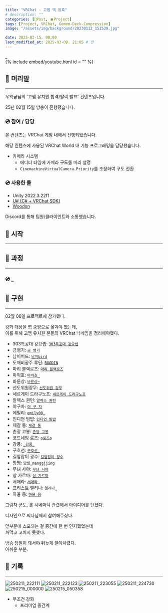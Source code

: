 ```yaml
---
title: "VRChat - 고멤 덱 압축"
# description: ""
categories: [📀Post, 🫐Project]
tags: [Project, VRChat, Gomem-Deck-Compression]
image: "/assets/img/background/20230112_151539.jpg"

date: 2025-02-15. 00:00
last_modified_at: 2025-03-09. 21:05 # 전
---
```


_  
{% include embed/youtube.html id = "" %}

## 📀 머리말

---

우왁굳님의 '고멤 유치원 합격/탈락 발표' 컨텐츠입니다.  

25년 02월 15일 방송이 진행됐습니다.  

### 💿 참여 / 담당

본 컨텐츠는 VRChat 게임 내에서 진행되었습니다.  

해당 컨텐츠에 사용된 VRChat World 내 기능 프로그래밍을 담당했습니다.  

- 카메라 시스템
  - 에디터 타임에 카메라 구도를 미리 설정
  - `CinemachineVirtualCamera.Priority`를 조정하여 구도 전환

### 💿 사용한 툴

- Unity 2022.3.22f1
- [U# (C# + VRChat SDK)](https://udonsharp.docs.vrchat.com/)
- [Woodon](https://github.com/wrchat/Woodon)

Discord를 통해 팀원/클라이언트와 소통했습니다.  

## 📀 시작

---

## 📀 과정

---

### 💿 _

## 📀 구현

---

02월 06일 프로젝트에 참가했다.  

강화 대상을 맵 중앙으로 옮겨야 했는데,  
이를 위해 고멤 유치원 분들의 VRChat 닉네임을 정리해야했다.  

- 303특공대 강요셉: [`303특공대 강요셉`](https://vrchat.com/home/user/usr_0e7841b3-1b71-4342-8a3e-769cffab63d8)
- 금뱅기: [`금 뱅기`](https://vrchat.com/home/user/usr_50863740-8225-499d-9733-bd345d5b1566)
- 남미버드: [`남미bird`](https://vrchat.com/home/user/usr_a5f3dc59-0d41-464c-8205-3f5ed4934152)
- 도깨비공주 루딘: [`ROODIN`](https://vrchat.com/home/user/usr_6dbbaf57-1760-48fa-95bd-f458eb928fec)
- 마리 블랙로즈: [`마리 블랙로즈`](https://vrchat.com/home/user/usr_311110ef-98c7-4363-b91b-c5bbaf9c61fb)
- 마익호: [`마익호_`](https://vrchat.com/home/user/usr_65841063-4556-4d08-b55e-afbb28892f5f)
- 바룬상: [`바룬상~`](https://vrchat.com/home/user/usr_21950d9e-fec3-4916-9fd4-f3a5c0daa098)
- 선도위원강무: [`선도위원 강무`](https://vrchat.com/home/user/usr_2678cebb-71de-461d-8e62-627fe72212ad)
- 세르게이 드라구노프: [`세르게이 드라구노프`](https://vrchat.com/home/user/usr_8f08f05b-7762-41ec-afbe-f4274c832b1a)
- 알렉스 퀀턴: [`알렉스 퀀턴`](https://vrchat.com/home/user/usr_75932048-7ae7-4e7d-90ca-b1b5a9cce3be)
- 야구자: [`야 구 자`](https://vrchat.com/home/user/usr_3c30cfe5-b1ad-4b52-b8ad-16cf136d917d)
- 에밀리: [`emily00_`](https://vrchat.com/home/user/usr_e6c432b4-3358-4518-8a3c-406911833cd7)
- 인디언 빔밥: [`인디언 빔밥`](https://vrchat.com/home/user/usr_3e7731f0-e8b4-4d25-8b59-6a318dd00524)
- 제갈 통: [`제갈 통`](https://vrchat.com/home/user/usr_c45bba6b-31de-4d6c-bb4d-05db2cc3ee9f)
- 촌장 고봉: [`촌장 고봉`](https://vrchat.com/home/user/usr_6674cb0d-bc87-4015-a198-71acda756a8e)
- 코드네임 로즈: [`o로즈o`](https://vrchat.com/home/user/usr_04b8479e-797f-45bc-b17a-94be7c5db813)
- 강풍: [`_강풍_`](https://vrchat.com/home/user/usr_8432eae7-5423-4473-b0d5-3e770d3f614c)
- 구호선: [`구호선_`](https://vrchat.com/home/user/usr_6e678b37-fa23-4b67-8292-e70cdb8edb93)
- 길앞잡이 광수: [`길앞잡이 광수`](https://vrchat.com/home/user/usr_2eeb2071-1fd1-4820-a1d2-f6d6361f651d)
- 망찡: [`망찡_manggjjing`](https://vrchat.com/home/user/usr_b9f63647-2f4f-47f8-87e1-58c9532c7b78)
- 무녀 사야: [`무녀 사야`](https://vrchat.com/home/user/usr_9bd51d75-6576-4341-972d-30470683952b)
- 상 가르마: [`상 가르마`](https://vrchat.com/home/user/usr_c795c5b0-f38b-45ad-a98c-fe6726cb8311)
- 서애라: [`서애라_`](https://vrchat.com/home/user/usr_11da3ec1-1848-4c2d-a839-c37dfa219397)
- 프리스트 엘리나: [`엘리나_`](https://vrchat.com/home/user/usr_db489b8c-4a76-499b-9724-d55d6e63138a)
- 하율 옹: [`하율 옹`](https://vrchat.com/home/user/usr_fa63ac62-fb96-4cb5-9cab-33da24106d2a)

그림자 군도, 롤 시네마틱 관련해서 아이디어를 던졌다.  

디자인으로 쩌나님께서 참여해주셨다.  

앞부분에 스포되는 걸 중간에 한 번 인지했었는데  
까먹고 고치지 못했다.  

방송 당일이 돼서야 뒤늦게 알아차렸다.  
아쉬운 부분.  

## 📀 기록

---

![250211_222111](/assets/project/Gomem_Deck_Compression/250211_222111.png)
![250211_222123](/assets/project/Gomem_Deck_Compression/250211_222123.png)
![250211_223055](/assets/project/Gomem_Deck_Compression/250211_223055.png)
![250211_224730](/assets/project/Gomem_Deck_Compression/250211_224730.png)
![250215_000000](/assets/project/Gomem_Deck_Compression/250215_000000.png)
![250215_050358](/assets/project/Gomem_Deck_Compression/250215_050358.png)

- 무조건 강화
  - 프리미엄 중간계
